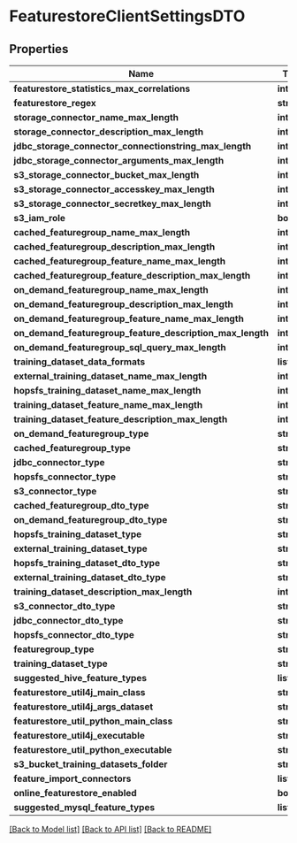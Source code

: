 # FeaturestoreClientSettingsDTO

## Properties
Name | Type | Description | Notes
------------ | ------------- | ------------- | -------------
**featurestore_statistics_max_correlations** | **int** |  | [optional] 
**featurestore_regex** | **str** |  | [optional] 
**storage_connector_name_max_length** | **int** |  | [optional] 
**storage_connector_description_max_length** | **int** |  | [optional] 
**jdbc_storage_connector_connectionstring_max_length** | **int** |  | [optional] 
**jdbc_storage_connector_arguments_max_length** | **int** |  | [optional] 
**s3_storage_connector_bucket_max_length** | **int** |  | [optional] 
**s3_storage_connector_accesskey_max_length** | **int** |  | [optional] 
**s3_storage_connector_secretkey_max_length** | **int** |  | [optional] 
**s3_iam_role** | **bool** |  | [optional] 
**cached_featuregroup_name_max_length** | **int** |  | [optional] 
**cached_featuregroup_description_max_length** | **int** |  | [optional] 
**cached_featuregroup_feature_name_max_length** | **int** |  | [optional] 
**cached_featuregroup_feature_description_max_length** | **int** |  | [optional] 
**on_demand_featuregroup_name_max_length** | **int** |  | [optional] 
**on_demand_featuregroup_description_max_length** | **int** |  | [optional] 
**on_demand_featuregroup_feature_name_max_length** | **int** |  | [optional] 
**on_demand_featuregroup_feature_description_max_length** | **int** |  | [optional] 
**on_demand_featuregroup_sql_query_max_length** | **int** |  | [optional] 
**training_dataset_data_formats** | **list[str]** |  | [optional] 
**external_training_dataset_name_max_length** | **int** |  | [optional] 
**hopsfs_training_dataset_name_max_length** | **int** |  | [optional] 
**training_dataset_feature_name_max_length** | **int** |  | [optional] 
**training_dataset_feature_description_max_length** | **int** |  | [optional] 
**on_demand_featuregroup_type** | **str** |  | [optional] 
**cached_featuregroup_type** | **str** |  | [optional] 
**jdbc_connector_type** | **str** |  | [optional] 
**hopsfs_connector_type** | **str** |  | [optional] 
**s3_connector_type** | **str** |  | [optional] 
**cached_featuregroup_dto_type** | **str** |  | [optional] 
**on_demand_featuregroup_dto_type** | **str** |  | [optional] 
**hopsfs_training_dataset_type** | **str** |  | [optional] 
**external_training_dataset_type** | **str** |  | [optional] 
**hopsfs_training_dataset_dto_type** | **str** |  | [optional] 
**external_training_dataset_dto_type** | **str** |  | [optional] 
**training_dataset_description_max_length** | **int** |  | [optional] 
**s3_connector_dto_type** | **str** |  | [optional] 
**jdbc_connector_dto_type** | **str** |  | [optional] 
**hopsfs_connector_dto_type** | **str** |  | [optional] 
**featuregroup_type** | **str** |  | [optional] 
**training_dataset_type** | **str** |  | [optional] 
**suggested_hive_feature_types** | **list[str]** |  | [optional] 
**featurestore_util4j_main_class** | **str** |  | [optional] 
**featurestore_util4j_args_dataset** | **str** |  | [optional] 
**featurestore_util_python_main_class** | **str** |  | [optional] 
**featurestore_util4j_executable** | **str** |  | [optional] 
**featurestore_util_python_executable** | **str** |  | [optional] 
**s3_bucket_training_datasets_folder** | **str** |  | [optional] 
**feature_import_connectors** | **list[str]** |  | [optional] 
**online_featurestore_enabled** | **bool** |  | [optional] 
**suggested_mysql_feature_types** | **list[str]** |  | [optional] 

[[Back to Model list]](../README.md#documentation-for-models) [[Back to API list]](../README.md#documentation-for-api-endpoints) [[Back to README]](../README.md)

